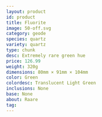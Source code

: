 ```yaml
---
layout: product
id: product
title: Fluorite
image: 50-off.svg
category: geode
species: quartz
variety: quartz
type: chunk
desc: Extremely rare green hue
price: 126.99
weight: 320g
dimensions: 80mm × 91mm × 104mm
color: Green
colordesc: Translucent Light Green
inclusions: None
base: None
about: Raare
tag: 
---
```

